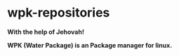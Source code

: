# wpk-repositories
**With the help of Jehovah!**

**WPK (Water Package) is an Package manager for linux.**
